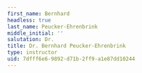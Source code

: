 ```yaml
---
first_name: Bernhard
headless: true
last_name: Peucker-Ehrenbrink
middle_initial: ''
salutation: Dr.
title: Dr. Bernhard Peucker-Ehrenbrink
type: instructor
uid: 7dfff6e6-9892-d71b-2ff9-a1e87dd10244
---
```

